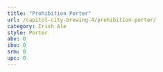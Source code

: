 ```yaml
---
title: "Prohibition Porter"
url: /capitol-city-brewing-4/prohibition-porter/
category: Irish Ale
style: Porter
abv: 0
ibu: 0
srm: 0
upc: 0
---
```


